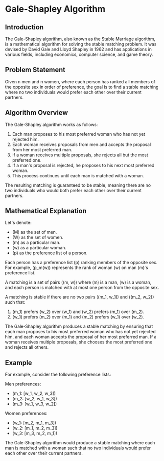 # Gale-Shapley Algorithm

## Introduction
The Gale-Shapley algorithm, also known as the Stable Marriage algorithm, is a mathematical algorithm for solving the stable matching problem. It was devised by David Gale and Lloyd Shapley in 1962 and has applications in various fields, including economics, computer science, and game theory.

## Problem Statement
Given n men and n women, where each person has ranked all members of the opposite sex in order of preference, the goal is to find a stable matching where no two individuals would prefer each other over their current partners.

## Algorithm Overview
The Gale-Shapley algorithm works as follows:

1. Each man proposes to his most preferred woman who has not yet rejected him.
2. Each woman receives proposals from men and accepts the proposal from her most preferred man.
3. If a woman receives multiple proposals, she rejects all but the most preferred one.
4. If a man's proposal is rejected, he proposes to his next most preferred woman.
5. This process continues until each man is matched with a woman.

The resulting matching is guaranteed to be stable, meaning there are no two individuals who would both prefer each other over their current partners.

## Mathematical Explanation
Let's denote:
- \(M\) as the set of men.
- \(W\) as the set of women.
- \(m\) as a particular man.
- \(w\) as a particular woman.
- \(p\) as the preference list of a person.

Each person has a preference list \(p\) ranking members of the opposite sex. For example, \(p_m(w)\) represents the rank of woman \(w\) on man \(m\)'s preference list.

A matching is a set of pairs \((m, w)\) where \(m\) is a man, \(w\) is a woman, and each person is matched with at most one person from the opposite sex.

A matching is stable if there are no two pairs \((m_1, w_1)\) and \((m_2, w_2)\) such that:
1. \(m_1\) prefers \(w_2\) over \(w_1\) and \(w_2\) prefers \(m_1\) over \(m_2\).
2. \(w_1\) prefers \(m_2\) over \(m_1\) and \(m_2\) prefers \(w_1\) over \(w_2\).

The Gale-Shapley algorithm produces a stable matching by ensuring that each man proposes to his most preferred woman who has not yet rejected him, and each woman accepts the proposal of her most preferred man. If a woman receives multiple proposals, she chooses the most preferred one and rejects all others.

## Example
For example, consider the following preference lists:

Men preferences:
- \(m_1: [w_1, w_2, w_3]\)
- \(m_2: [w_2, w_1, w_3]\)
- \(m_3: [w_1, w_3, w_2]\)

Women preferences:
- \(w_1: [m_2, m_1, m_3]\)
- \(w_2: [m_1, m_2, m_3]\)
- \(w_3: [m_3, m_2, m_1]\)

The Gale-Shapley algorithm would produce a stable matching where each man is matched with a woman such that no two individuals would prefer each other over their current partners.

